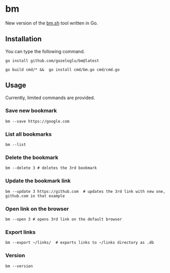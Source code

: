 # bm

New version of the [bm.sh](https://github.com/gozeloglu/bm.sh) tool written in Go.

## Installation

You can type the following command.

```shell
go install github.com/gozeloglu/bm@latest
```

```shell
go build cmd/* &&  go install cmd/bm.go cmd/cmd.go
```

## Usage

Currently, limited commands are provided.

### Save new bookmark

```shell
bm --save https://google.com
```

### List all bookmarks

```shell
bm --list
```

### Delete the bookmark

```shell
bm --delete 3 # deletes the 3rd bookmark
```

### Update the bookmark link

```shell
bm --update 3 https://github.com  # updates the 3rd link with new one, github.com in that example
```

### Open link on the browser

```shell
bm --open 3 # opens 3rd link on the default browser
```

### Export links

```shell
bm --export ~/links/  # exports links to ~/links directory as .db 
```

### Version

```shell
bm --version
```